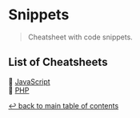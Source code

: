 # Snippets
> Cheatsheet with code snippets.

## List of Cheatsheets

:orange_book: [JavaScript](js/README.md)\
:blue_book: [PHP](php/README.md)

[↩ back to main table of contents](../README.md#main-table-of-contents)
